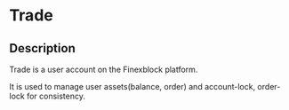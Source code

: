 # Trade 

## Description

Trade is a user account on the Finexblock platform. 

It is used to manage user assets(balance, order) and account-lock, order-lock for consistency.
